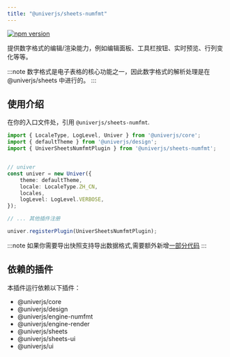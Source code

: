 ```yaml
---
title: "@univerjs/sheets-numfmt"
---
```


[![npm version](https://img.shields.io/npm/v/@univerjs/sheets-numfmt)](https://npmjs.org/package/@univerjs/sheets-numfmt)

提供数字格式的编辑/渲染能力，例如编辑面板、工具栏按钮、实时预览、行列变化等等。

:::note
数字格式是电子表格的核心功能之一，因此数字格式的解析处理是在 @univerjs/sheets 中进行的。
:::

## 使用介绍
在你的入口文件处，引用 `@univerjs/sheets-numfmt`.
```ts
import { LocaleType, LogLevel, Univer } from '@univerjs/core';
import { defaultTheme } from '@univerjs/design';
import { UniverSheetsNumfmtPlugin } from '@univerjs/sheets-numfmt';


// univer
const univer = new Univer({
    theme: defaultTheme,
    locale: LocaleType.ZH_CN,
    locales,
    logLevel: LogLevel.VERBOSE,
});

// ... 其他插件注册

univer.registerPlugin(UniverSheetsNumfmtPlugin);
```
:::note
如果你需要导出快照支持导出数据格式,需要额外新增[一部分代码](/guides/extend/model/#本地化快照方案)
:::

## 依赖的插件

本插件运行依赖以下插件：

- @univerjs/core
- @univerjs/design
- @univerjs/engine-numfmt
- @univerjs/engine-render
- @univerjs/sheets
- @univerjs/sheets-ui
- @univerjs/ui

<!--package-locales start-->
<!--package-locales end-->

<!--package-assets start-->
<!--package-assets end-->

